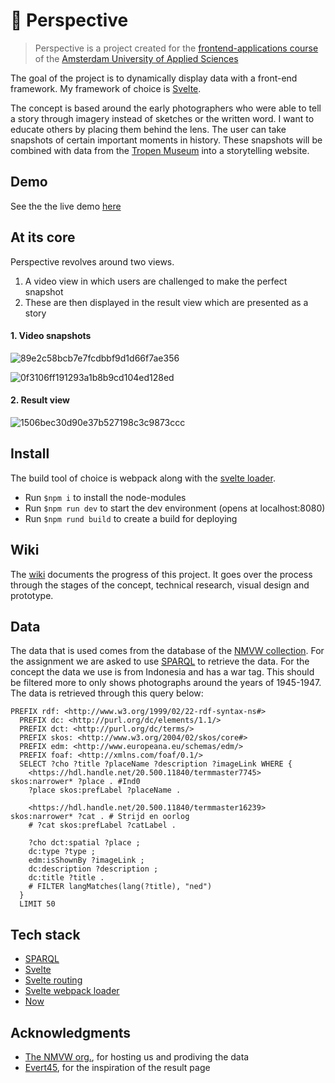 # 📸 Perspective

> Perspective is a project created for the [frontend-applications course](https://github.com/cmda-tt/course-19-20/tree/master/frontend-applications) of the [Amsterdam University of Applied Sciences](https://www.hva.nl/)

The goal of the project is to dynamically display data with a front-end framework. My framework of choice is [Svelte](https://svelte.dev).

The concept is based around the early photographers who were able to tell a story through imagery instead of sketches or the written word. I want to educate others by placing them behind the lens. The user can take snapshots of certain important moments in history. These snapshots will be combined with data from the [Tropen Museum](https://www.tropenmuseum.nl/) into a storytelling website.

## Demo
See the the live demo [here](https://frontend-applications.mpkeesmaat.now.sh/)

## At its core
Perspective revolves around two views. 
1. A video view in which users are challenged to make the perfect snapshot
2. These are then displayed in the result view which are presented as a story

#### 1. Video snapshots  
![89e2c58bcb7e7fcdbbf9d1d66f7ae356](https://user-images.githubusercontent.com/8048514/67623677-72358080-f828-11e9-8df8-6c20e2676cf0.gif)

![0f3106ff191293a1b8b9cd104ed128ed](https://user-images.githubusercontent.com/8048514/67623655-27b40400-f828-11e9-8fbc-2a4ab1c3127d.gif)

#### 2. Result view
![1506bec30d90e37b527198c3c9873ccc](https://user-images.githubusercontent.com/8048514/67623822-0522ea80-f82a-11e9-8bd7-0c414fe60e51.gif)

## Install
The build tool of choice is webpack along with the [svelte loader](https://github.com/sveltejs/svelte-loader).
- Run `$npm i` to install the node-modules
- Run `$npm run dev` to start the dev environment (opens at localhost:8080)
- Run `$npm rund build` to create a build for deploying


## Wiki
The [wiki](https://github.com/MartijnKeesmaat/frontend-applications/wiki) documents the progress of this project. It goes over the process through the stages of the concept, technical research, visual design and prototype.

## Data
The data that is used comes from the database of the [NMVW collection](https://collectie.wereldculturen.nl/). For the assignment we are asked to use [SPARQL](https://www.w3.org/TR/rdf-sparql-query/) to retrieve the data. For the concept the data we use is from Indonesia and has a war tag. This should be filtered more to only shows photographs around the years of 1945-1947. The data is retrieved through this query below:

```
PREFIX rdf: <http://www.w3.org/1999/02/22-rdf-syntax-ns#>
  PREFIX dc: <http://purl.org/dc/elements/1.1/>
  PREFIX dct: <http://purl.org/dc/terms/>
  PREFIX skos: <http://www.w3.org/2004/02/skos/core#>
  PREFIX edm: <http://www.europeana.eu/schemas/edm/>
  PREFIX foaf: <http://xmlns.com/foaf/0.1/>
  SELECT ?cho ?title ?placeName ?description ?imageLink WHERE {
    <https://hdl.handle.net/20.500.11840/termmaster7745> skos:narrower* ?place . #Ind0
    ?place skos:prefLabel ?placeName .
      
    <https://hdl.handle.net/20.500.11840/termmaster16239> skos:narrower* ?cat . # Strijd en oorlog
    # ?cat skos:prefLabel ?catLabel .
    
    ?cho dct:spatial ?place ;
    dc:type ?type ;
    edm:isShownBy ?imageLink ;
    dc:description ?description ;
    dc:title ?title .
    # FILTER langMatches(lang(?title), "ned")
  }
  LIMIT 50
```


## Tech stack
- [SPARQL](https://www.w3.org/TR/rdf-sparql-query/)
- [Svelte](https://svelte.dev)
- [Svelte routing](https://github.com/EmilTholin/svelte-routing)
- [Svelte webpack loader](https://github.com/sveltejs/svelte-loader)
- [Now](https://zeit.co/)

## Acknowledgments
- [The NMVW org.](https://collectie.wereldculturen.nl/), for hosting us and prodiving the data
- [Evert45](https://evert45.com), for the inspiration of the result page

